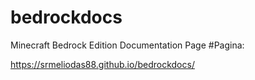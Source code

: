 # bedrockdocs
Minecraft Bedrock Edition Documentation Page
#Pagina:

https://srmeliodas88.github.io/bedrockdocs/
